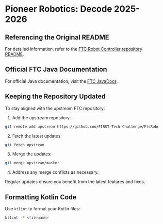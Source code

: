 # Pioneer Robotics: Decode 2025-2026

## Referencing the Original README

For detailed information, refer to the [FTC Robot Controller repository README](https://github.com/FIRST-Tech-Challenge/FtcRobotController/blob/master/README.md).

## Official FTC Java Documentation

For official Java documentation, visit the [FTC JavaDocs](https://javadoc.io/doc/org.firstinspires.ftc).

## Keeping the Repository Updated

To stay aligned with the upstream FTC repository:

1. Add the upstream repository:
  ```bash
  git remote add upstream https://github.com/FIRST-Tech-Challenge/FtcRobotController
  ```

2. Fetch the latest updates:
  ```bash
  git fetch upstream
  ```

3. Merge the updates:
  ```bash
  git merge upstream/master
  ```

4. Address any merge conflicts as necessary.

Regular updates ensure you benefit from the latest features and fixes.

## Formatting Kotlin Code

Use `ktlint` to format your Kotlin files:

```bash
ktlint -F <filename>
```